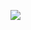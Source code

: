 
[<img src="https://docs.google.com/drawings/d/1WxI7JPfufW1WNjD6R4ZNeYstP389KfHb1bl1jHF2ygE/export/png" >](https://docs.google.com/drawings/d/1WxI7JPfufW1WNjD6R4ZNeYstP389KfHb1bl1jHF2ygE/edit)
